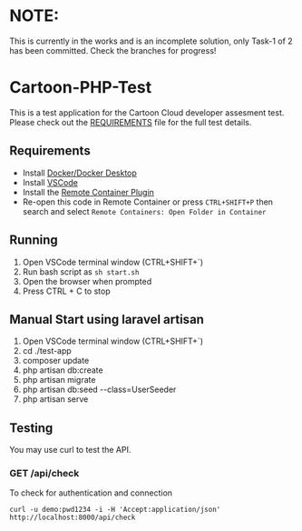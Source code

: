 # NOTE:
This is currently in the works and is an incomplete solution, only Task-1 of 2 has been committed. Check the branches for progress!

# Cartoon-PHP-Test
This is a test application for the Cartoon Cloud developer assesment test.
Please check out the [REQUIREMENTS](./REQUIREMENTS.md) file for the full test details.

## Requirements
* Install [Docker/Docker Desktop ](https://www.docker.com/products/docker-desktop)
* Install [VSCode](https://code.visualstudio.com/)
* Install the [Remote Container Plugin](https://marketplace.visualstudio.com/items?itemName=ms-vscode-remote.remote-containers)
* Re-open this code in Remote Container or press ``CTRL+SHIFT+P`` then search and select ``Remote Containers: Open Folder in Container``

## Running
1. Open VSCode terminal window (CTRL+SHIFT+`) 
2. Run bash script as ``sh start.sh``
3. Open the browser when prompted
4. Press CTRL + C to stop

## Manual Start using laravel artisan
1. Open VSCode terminal window (CTRL+SHIFT+`) 
2. cd ./test-app
3. composer update
4. php artisan db:create
5. php artisan migrate
6. php artisan db:seed --class=UserSeeder
7. php artisan serve

## Testing
You may use curl to test the API.

### GET /api/check
To check for authentication and connection

```curl -u demo:pwd1234 -i -H 'Accept:application/json' http://localhost:8000/api/check```

